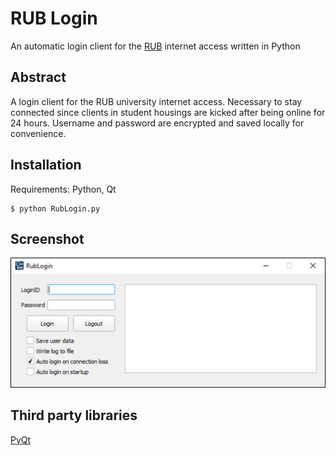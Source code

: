 # RUB Login
An automatic login client for the [RUB](https://www.ruhr-uni-bochum.de/en) internet access written in Python

## Abstract
A login client for the RUB university internet access.
Necessary to stay connected since clients in student housings are kicked after being online for 24 hours. Username and password are encrypted and
saved locally for convenience.

## Installation
Requirements: Python, Qt

```
$ python RubLogin.py
```

## Screenshot
<p align="center">
	<img src="img/screenshot.png" width="600">
</p>

## Third party libraries
[PyQt](https://riverbankcomputing.com/software/pyqt/intro)
